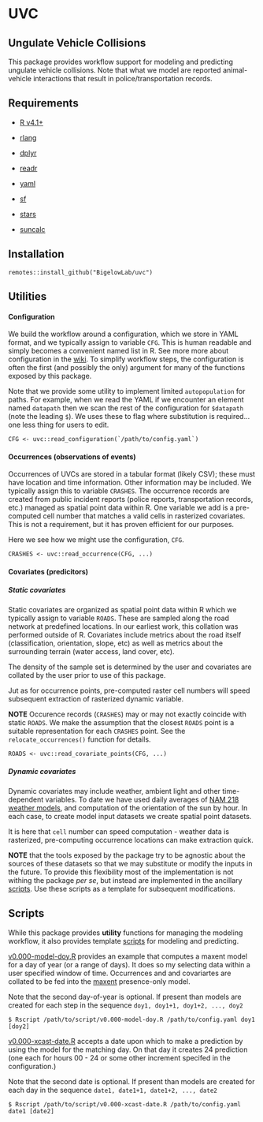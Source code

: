 UVC
================

## Ungulate Vehicle Collisions

This package provides workflow support for modeling and predicting
ungulate vehicle collisions. Note that what we model are reported
animal-vehicle interactions that result in police/transportation
records.

## Requirements

-   [R v4.1+](https://www.r-project.org/)

-   [rlang](https://CRAN.R-project.org/package=rlang)

-   [dplyr](https://CRAN.R-project.org/package=dplyr)

-   [readr](https://CRAN.R-project.org/package=readr)

-   [yaml](https://CRAN.R-project.org/package=yaml)

-   [sf](https://CRAN.R-project.org/package=sf)

-   [stars](https://CRAN.R-project.org/package=stars)

-   [suncalc](https://CRAN.R-project.org/package=suncalc)

## Installation

    remotes::install_github("BigelowLab/uvc")

## Utilities

#### Configuration

We build the workflow around a configuration, which we store in YAML
format, and we typically assign to variable `CFG`. This is human
readable and simply becomes a convenient named list in R. See more more
about configuration in the
[wiki](https://github.com/BigelowLab/uvc/wiki/Configurations). To
simplify workflow steps, the configuration is often the first (and
possibly the only) argument for many of the functions exposed by this
package.

Note that we provide some utility to implement limited `autopopulation`
for paths. For example, when we read the YAML if we encounter an element
named `datapath` then we scan the rest of the configuration for
`$datapath` (note the leading `$`). We uses these to flag where
substitution is required… one less thing for users to edit.

    CFG <- uvc::read_configuration(`/path/to/config.yaml`)

#### Occurrences (observations of events)

Occurrences of UVCs are stored in a tabular format (likely CSV); these
must have location and time information. Other information may be
included. We typically assign this to variable `CRASHES`. The occurrence
records are created from public incident reports (police reports,
transportation records, etc.) managed as spatial point data within R.
One variable we add is a pre-computed cell number that matches a valid
cells in rasterized covariates. This is not a requirement, but it has
proven efficient for our purposes.

Here we see how we might use the configuration, `CFG`.

    CRASHES <- uvc::read_occurrence(CFG, ...)

#### Covariates (predicitors)

##### Static covariates

Static covariates are organized as spatial point data within R which we
typically assign to variable `ROADS`. These are sampled along the road
network at predefined locations. In our earliest work, this collation
was performed outside of R. Covariates include metrics about the road
itself (classification, orientation, slope, etc) as well as metrics
about the surrounding terrain (water access, land cover, etc).

The density of the sample set is determined by the user and covariates
are collated by the user prior to use of this package.

Jut as for occurrence points, pre-computed raster cell numbers will
speed subsequent extraction of rasterized dynamic variable.

**NOTE** Occurence records (`CRASHES`) may or may not exactly coincide
with static `ROADS`. We make the assumption that the closest `ROADS`
point is a suitable representation for each `CRASHES` point. See the
`relocate_occurrences()` function for details.

    ROADS <- uvc::read_covariate_points(CFG, ...)

##### Dynamic covariates

Dynamic covariates may include weather, ambient light and other
time-dependent variables. To date we have used daily averages of [NAM
218 weather
models](https://www.ncei.noaa.gov/products/weather-climate-models/north-american-mesoscale),
and computation of the orientation of the sun by hour. In each case, to
create model input datasets we create spatial point datasets.

It is here that `cell` number can speed computation - weather data is
rasterized, pre-computing occurrence locations can make extraction
quick.

**NOTE** that the tools exposed by the package try to be agnostic about
the sources of these datasets so that we may substitute or modify the
inputs in the future. To provide this flexibility most of the
implementation is not withing the package *per se*, but instead are
implemented in the ancillary
[scripts](https://github.com/BigelowLab/uvc/tree/main/inst/scripts). Use
these scripts as a template for subsequent modifications.

## Scripts

While this package provides **utility** functions for managing the
modeling workflow, it also provides template
[scripts](https://github.com/BigelowLab/uvc/tree/main/inst/scripts) for
modeling and predicting.

[v0.000-model-doy.R](https://github.com/BigelowLab/uvc/tree/main/inst/scripts/v0.000-model-doy.R)
provides an example that computes a maxent model for a day of year (or a
range of days). It does so my selecting data within a user specified
window of time. Occurrences and and covariartes are collated to be fed
into the
[maxent](https://biodiversityinformatics.amnh.org/open_source/maxent/)
presence-only model.

Note that the second day-of-year is optional. If present than models are
created for each step in the sequence `doy1, doy1+1, doy1+2, ..., doy2`

    $ Rscript /path/to/script/v0.000-model-doy.R /path/to/config.yaml doy1 [doy2]

[v0.000-xcast-date.R](https://github.com/BigelowLab/uvc/tree/main/inst/scripts/v0.000-xcast-date.R)
accepts a date upon which to make a prediction by using the model for
the matching day. On that day it creates 24 prediction (one each for
hours 00 - 24 or some other increment specifed in the configuration.)

Note that the second date is optional. If present than models are
created for each day in the sequence
`date1, date1+1, date1+2, ..., date2`

    $ Rscript /path/to/script/v0.000-xcast-date.R /path/to/config.yaml date1 [date2]
